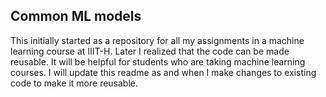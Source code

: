 ## Common ML models

This initially started as a repository for all my assignments in a machine learning course at IIIT-H.
Later I realized that the code can be made reusable. It will be helpful for students who are taking machine learning courses.
I will update this readme as and when I make changes to existing code to make it more reusable.
